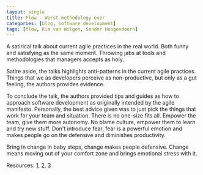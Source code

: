 ```yaml
---
layout: single
title: Flow - Worst methodology ever
categories: [blog, software development]
tags: [flow, Kim van Wilgen, Sander Hoogendoorn]
---
```


A satirical talk about current agile practices in the real world.
Both funny and satisfying as the same moment.
Throwing jabs at tools and methodologies that managers accepts as holy.

Satire aside, the talks highlights anti-patterns in the current agile practices.
Things that we as developers perceive as non-productive, but only as a gut feeling, the authors provides evidence.

To conclude the talk, the authors provided tips and guides as how to approach software development as originally intended by the agile manifesto.
Personally, the best advice given was to just pick the things that work for your team and situation.
There is no one-size fits all. Empower the team, give them more autonomy.
No blame culture, empower them to learn and try new stuff.
Don't introduce fear, fear is a powerful emotion and makes people go on the defensive and diminishes productivity.

Bring in change in baby steps, change makes people defensive.
Change means moving out of your comfort zone and brings emotional stress with it.

Resources: [1], [2], [3]

[1]: https://speakerdeck.com/aahoogendoorn/flow-the-official-worst-software-development-approach-in-history
[2]: http://kimvanwilgen.com/
[3]: https://agilemanifesto.org/
